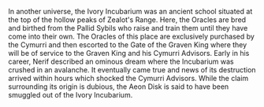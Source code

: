 In another universe, the Ivory Incubarium was an ancient school situated at the top of the hollow peaks of Zealot's Range. Here, the Oracles are bred and birthed from the Pallid Sybils who raise and train them until they have come into their own. The Oracles of this place are exclusively purchased by the Cymurri and then escorted to the Gate of the Graven King where they will be of service to the Graven King and his Cymurri Advisors.
Early in his career, Nerif described an ominous dream where the Incubarium was crushed in an avalanche. It eventually came true and news of its destruction arrived within hours which shocked the Cymurri Advisors.
While the claim surrounding its origin is dubious, the  Aeon Disk is said to have been smuggled out of the Ivory Incubarium.
